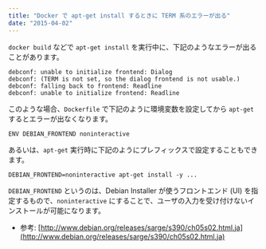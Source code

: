 ```yaml
---
title: "Docker で apt-get install するときに TERM 系のエラーが出る"
date: "2015-04-02"
---
```


`docker build` などで `apt-get install` を実行中に、下記のようなエラーが出ることがあります。

```
debconf: unable to initialize frontend: Dialog
debconf: (TERM is not set, so the dialog frontend is not usable.)
debconf: falling back to frontend: Readline
debconf: unable to initialize frontend: Readline
```

このような場合、`Dockerfile` で下記のように環境変数を設定してから `apt-get` するとエラーが出なくなります。

```
ENV DEBIAN_FRONTEND noninteractive
```

あるいは、`apt-get` 実行時に下記のようにプレフィックスで設定することもできます。

```
DEBIAN_FRONTEND=noninteractive apt-get install -y ...
```

`DEBIAN_FRONTEND` というのは、Debian Installer が使うフロントエンド (UI) を指定するもので、`noninteractive` にすることで、ユーザの入力を受け付けないインストールが可能になります。

- 参考: [http://www.debian.org/releases/sarge/s390/ch05s02.html.ja](http://www.debian.org/releases/sarge/s390/ch05s02.html.ja)


